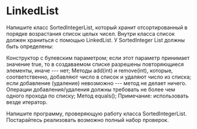# LinkedList
Напишите класс SortedIntegerList, который хранит отсортированный в порядке возрастания список целых чисел. Внутри класса список должен храниться с помощью LinkedList. У SortedInteger List должны быть определены:

Конструктор с булевским параметром; если этот параметр принимает значение true, то в  создаваемом списке разрешены повторяющиеся элементы, иначе --- нет;
Методы add(int) и remove(int), которые, соответственно, добавляют число в список и удаляют число из списка; если добавление (удаление) невозможно --- метод не делает ничего. Операции добавления/удаления должны требовать не более чем одного прохода по списку;
Метод 	equals();
Примечание: использовать везде итератор.

Напишите программу, проверяющую работу класса SortedIntegerList. Постарайтесь реализовать возможно полный набор проверок.
